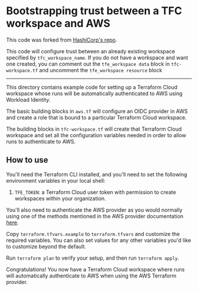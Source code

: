 
# Bootstrapping trust between a TFC workspace and AWS

This code was forked from [HashiCorp's repo](https://github.com/hashicorp/terraform-dynamic-credentials-setup-examples/tree/main/aws). 

This code will configure trust between an already existing workspace specified by `tfc_workspace_name`. If you do not have a workspace and want one created, you can comment out the `tfe_workspace data` block in `tfc-workspace.tf` and uncomment the `tfe_workspace resource` block 

---

This directory contains example code for setting up a Terraform Cloud workspace whose runs will be automatically authenticated to AWS using Workload Identity.

The basic building blocks in `aws.tf` will configure an OIDC provider in AWS and create a role that is bound to a particular Terraform Cloud workspace.

The building blocks in `tfc-workspace.tf` will create that Terraform Cloud workspace and set all the configuration variables needed in order to allow runs to authenticate to AWS.

## How to use

You'll need the Terraform CLI installed, and you'll need to set the following environment variables in your local shell:

1. `TFE_TOKEN`: a Terraform Cloud user token with permission to create workspaces within your organization.

You'll also need to authenticate the AWS provider as you would normally using one of the methods mentioned in the AWS provider documentation [here](https://registry.terraform.io/providers/hashicorp/aws/latest/docs#authentication-and-configuration).

Copy `terraform.tfvars.example` to `terraform.tfvars` and customize the required variables. You can also set values for any other variables you'd like to customize beyond the default.

Run `terraform plan` to verify your setup, and then run `terraform apply`.

Congratulations! You now have a Terraform Cloud workspace where runs will automatically authenticate to AWS when using the AWS Terraform provider.